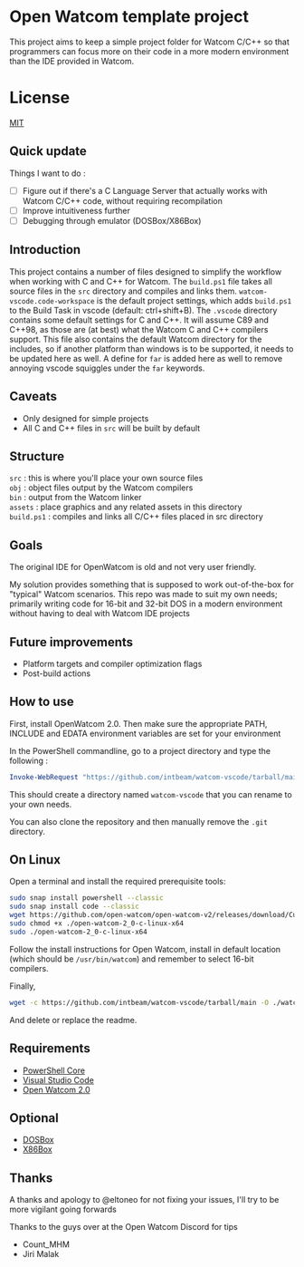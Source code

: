 # Open Watcom template project

This project aims to keep a simple project folder for Watcom C/C++ so that programmers can focus more on their code in a more modern environment than the IDE provided in Watcom.

# License

[MIT](https://opensource.org/licenses/MIT)

## Quick update

Things I want to do :

- [ ] Figure out if there's a C Language Server that actually works with Watcom C/C++ code, without requiring recompilation
- [ ] Improve intuitiveness further
- [ ] Debugging through emulator (DOSBox/X86Box)

## Introduction

This project contains a number of files designed to simplify the workflow when working with C and C++ for Watcom.
The `build.ps1` file takes all source files in the `src` directory and compiles and links them.
`watcom-vscode.code-workspace` is the default project settings, which adds `build.ps1` to the Build Task in vscode (default: ctrl+shift+B).
The `.vscode` directory contains some default settings for C and C++. It will assume C89 and C++98, as those are (at best) what the Watcom C and C++ compilers support.
This file also contains the default Watcom directory for the includes, so if another platform than windows is to be supported, it needs to be updated here as well.
A define for `far` is added here as well to remove annoying vscode squiggles under the `far` keywords.

## Caveats

- Only designed for simple projects
- All C and C++ files in `src` will be built by default

## Structure

`src` : this is where you'll place your own source files  
`obj` : object files output by the Watcom compilers  
`bin` : output from the Watcom linker  
`assets` : place graphics and any related assets in this directory  
`build.ps1` : compiles and links all C/C++ files placed in src directory  

## Goals

The original IDE for OpenWatcom is old and not very user friendly. 

My solution provides something that is supposed to work out-of-the-box for "typical" Watcom scenarios.
This repo was made to suit my own needs; primarily writing code for 16-bit and 32-bit DOS in a modern environment without having to deal with Watcom IDE projects

## Future improvements

- Platform targets and compiler optimization flags
- Post-build actions

## How to use

First, install OpenWatcom 2.0. Then make sure the appropriate PATH, INCLUDE and EDATA environment variables are set for your environment

In the PowerShell commandline, go to a project directory and type the following :

```powershell
Invoke-WebRequest "https://github.com/intbeam/watcom-vscode/tarball/main" -OutFile "./watcom-vscode.tar" && tar.exe -xf "./watcom-vscode.tar" && Remove-Item "./watcom-vscode.tar"
```

This should create a directory named `watcom-vscode` that you can rename to your own needs.

You can also clone the repository and then manually remove the `.git` directory.

## On Linux

Open a terminal and install the required prerequisite tools:

```sh
sudo snap install powershell --classic
sudo snap install code --classic
wget https://github.com/open-watcom/open-watcom-v2/releases/download/Current-build/open-watcom-2_0-c-linux-x64
sudo chmod +x ./open-watcom-2_0-c-linux-x64
sudo ./open-watcom-2_0-c-linux-x64
```

Follow the install instructions for Open Watcom, install in default location (which should be `/usr/bin/watcom`) and remember to select 16-bit compilers.

Finally,

```sh
wget -c https://github.com/intbeam/watcom-vscode/tarball/main -O ./watcom-vscode.tar && tar -xf ./watcom-vscode.tar && rm ./watcom-vscode.tar
```

And delete or replace the readme.

## Requirements

- [PowerShell Core](https://docs.microsoft.com/en-us/powershell/scripting/install/installing-powershell)
- [Visual Studio Code](https://code.visualstudio.com/Download)
- [Open Watcom 2.0](https://github.com/open-watcom/open-watcom-v2/releases)

## Optional

- [DOSBox](https://www.dosbox.com/download.php?main=1)
- [X86Box](https://github.com/86Box/86Box/releases)


## Thanks

A thanks and apology to @eltoneo for not fixing your issues, I'll try to be more vigilant going forwards

Thanks to the guys over at the Open Watcom Discord for tips

 - Count_MHM
 - Jiri Malak


